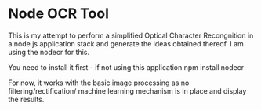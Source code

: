 Node OCR Tool
=============
This is my attempt to perform a simplified Optical Character Recongnition
in a node.js application stack and generate the ideas obtained thereof.
I am using the nodecr for this.

You need to install it first - if not using this application
  npm install nodecr

For now, it works with the basic image processing as no filtering/rectification/
machine learning mechanism is in place and display the results.

